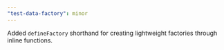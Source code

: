 ```yaml
---
"test-data-factory": minor
---
```


Added `defineFactory` shorthand for creating lightweight factories through inline functions.
